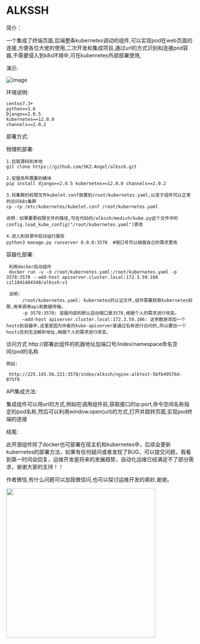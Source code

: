 # ALKSSH
简介：

  一个集成了终端页面,后端整条kubernetes调动的组件,可以实现pod在web页面的连接,方便各位大佬的使用,二次开发和集成项目,通过url的方式识别和连接pod容器,不需要侵入到k8s环境中,可在kubernetes外部部署使用,
    
演示:

![image](https://img-blog.csdnimg.cn/20201224183506387.gif#pic_center)
  
环境说明:

    centos7.3+
    python==3.6
    Django==2.0.5
    kubernetes==12.0.0
    channels==2.0.2
    
    
部署方式:

物理机部署:

    1.拉取源码到本地
    git clone https://github.com/SK2-Angel/alkssh.git
    
    2.安服务所需要的模块
    pip install django==2.0.5 kubernetes==12.0.0 channels==2.0.2
    
    3.将集群的权限文件kubelet.conf放置到/root/kubernetes.yaml,以至于组件可以正常的访问k8s集群
    cp -rp /etc/kubernetes/kubelet.conf /root/kubernetes.yaml
    
    说明：如果要更权限文件的路径,可在代码的/alkssh/medivh/kube.py这个文件中的config.load_kube_config("/root/kubernetes.yaml")更改
    
    4.进入到目录中启动运行服务
    python3 manage.py runserver 0.0.0:3578  #端口号可以根据自己的需求更改
 
 
容器化部署:
      
     利用docker启动组件
     docker run -v -d /root/kubernetes.yaml:/root/kubernetes.yaml -p 3578:3578 --add-host apiserver.cluster.local:172.3.59.166 czl1041484348/alkssh:v1
     
     说明:
          /root/kubernetes.yaml: kubernetes的认证文件,组件需要获取kubernetes权限,用来调用api和数据传输。
          -p 3578:3578: 容器内部的默认启动端口是3578,根据个人的需求进行改变。
          –add-host apiserver.cluster.local:172.3.59.166: 这参数是添加一个hosts到容器中,这里是因为作者的kube-apiserver是通过名称进行访问的,所以要加一个hosts否则无法解析地址,根据个人的需求进行改变。

访问方式
    http://部署此组件的机器地址加端口号/index/namespace命名空间/pod的名称
    
    例如:
    
     http://225.145.56.221:3578/index/alkssh/nginx-alktest-5bfb49576d-875f9

API集成方法:

   集成组件可以用url的方式,例如在调用组件前,获取接口的ip:port,命令空间名称指定的pod名称,然后可以利用window.open(url)的方式,打开并跳转页面,实现pod终端的连接
 
 
结尾:
  
  此开源组件除了docker也可部署在宿主机和kubernetes中，后续会更新kubernetes的部署方法，如果有任何疑问或者发现了BUG，可以提交问题，我看到第一时间会回复，运维开发是将来的发展趋势，自动化运维已经满足不了部分需求，谢谢大家的支持！！
  
  
  
  
  
  
  作者微信,有什么问题可以加我微信问,也可以探讨运维开发的奥妙,谢谢。
  
  <img src="https://user-images.githubusercontent.com/49671782/112968052-79c82a00-917e-11eb-8b1a-b85f7ef21328.png" width="400" height="400" /><br/>






 
 
